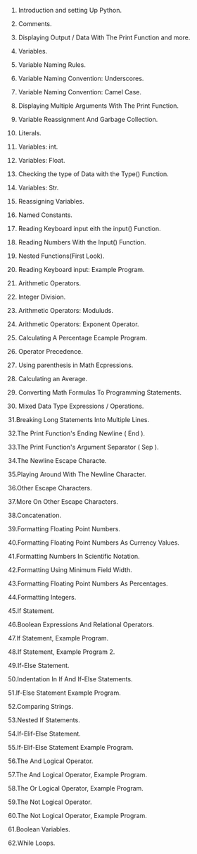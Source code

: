1. Introduction and setting Up Python.

2. Comments.

3. Displaying Output / Data With The Print Function and more.

4. Variables.

5. Variable Naming Rules.

6. Variable Naming Convention: Underscores.

7. Variable Naming Convention: Camel Case.

8. Displaying Multiple Arguments With The  Print Function.

9. Variable Reassignment And Garbage Collection.

10. Literals.

11. Variables: int.

12. Variables: Float.

13. Checking the type of Data with the Type() Function.

14. Variables: Str.

15. Reassigning Variables.

16. Named Constants.

17. Reading Keyboard input eith the input() Function.

18. Reading Numbers With the Input() Function.

19. Nested Functions(First Look).

20. Reading Keyboard input: Example Program.

21. Arithmetic Operators.

22. Integer Division.

23. Arithmetic Operators: Moduluds.

24. Arithmetic Operators: Exponent Operator.

25. Calculating A Percentage Ecample Program.

26. Operator Precedence.

27. Using parenthesis in Math Ecpressions.

28. Calculating an Average.

29. Converting Math Formulas To Programming Statements.

30. Mixed Data Type Expressions / Operations.

31.Breaking Long Statements Into Multiple Lines.

32.The Print Function's Ending Newline ( End ).

33.The Print Function's Argument Separator ( Sep ).

34.The Newline Escape Characte.

35.Playing Around With The Newline Character.

36.Other Escape Characters.

37.More On Other Escape Characters.

38.Concatenation.

39.Formatting Floating Point Numbers.

40.Formatting Floating Point Numbers As Currency Values.

41.Formatting Numbers In Scientific Notation.

42.Formatting Using Minimum Field Width.

43.Formatting Floating Point Numbers As Percentages.

44.Formatting Integers.

45.If Statement.

46.Boolean Expressions And Relational Operators.

47.If Statement, Example Program.

48.If Statement, Example Program 2.

49.If-Else Statement.

50.Indentation In If And If-Else Statements.

51.If-Else Statement Example Program.

52.Comparing Strings.

53.Nested If Statements.

54.If-Elif-Else Statement.

55.If-Elif-Else Statement Example Program.

56.The And Logical Operator.

57.The And Logical Operator, Example Program.

58.The Or Logical Operator, Example Program.

59.The Not Logical Operator.

60.The Not Logical Operator, Example Program.

61.Boolean Variables.

62.While Loops.